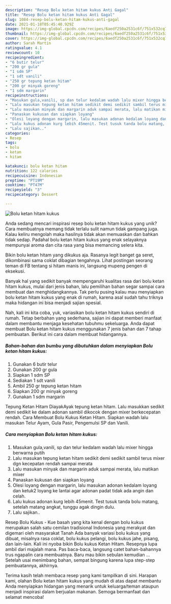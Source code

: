 ```yaml
---
description: "Resep Bolu ketan hitam kukus Anti Gagal"
title: "Resep Bolu ketan hitam kukus Anti Gagal"
slug: 1084-resep-bolu-ketan-hitam-kukus-anti-gagal
date: 2021-01-18T05:45:40.929Z
image: https://img-global.cpcdn.com/recipes/6aedf250a2531c6f/751x532cq70/bolu-ketan-hitam-kukus-foto-resep-utama.jpg
thumbnail: https://img-global.cpcdn.com/recipes/6aedf250a2531c6f/751x532cq70/bolu-ketan-hitam-kukus-foto-resep-utama.jpg
cover: https://img-global.cpcdn.com/recipes/6aedf250a2531c6f/751x532cq70/bolu-ketan-hitam-kukus-foto-resep-utama.jpg
author: Sarah Martin
ratingvalue: 4.1
reviewcount: 10
recipeingredient:
- "6 butir telur"
- "200 gr gula"
- "1 sdm SP"
- "1 sdt vanili"
- "250 gr tepung ketan hitam"
- "200 gr minyak goreng"
- "1 sdm margarin"
recipeinstructions:
- "Masukan gula,vanili, sp dan telur kedalam wadah lalu mixer hingga berwarna putih"
- "Lalu masukan tepung ketan hitam sedikit demi sedikit sambil terus mixer dgn kecepatan rendah sampai merata"
- "Lalu masukan minyak dan margarin aduk sampai merata, lalu matikan mixer"
- "Panaskan kukusan dan siapkan loyang"
- "Olesi loyang dengan margarin, lalu masukan adonan kedalam loyang dan ketuk2 loyang ke lantai agar adonan padat tidak ada angin dan celah."
- "Lalu kukus adonan kurg lebih 45menit. Test tusuk tanda bolu matang, setelah matang angkat, tunggu agak dingin dulu."
- "Lalu sajikan.."
categories:
- Resep
tags:
- bolu
- ketan
- hitam

katakunci: bolu ketan hitam 
nutrition: 122 calories
recipecuisine: Indonesian
preptime: "PT19M"
cooktime: "PT47M"
recipeyield: "3"
recipecategory: Dessert

---
```



![Bolu ketan hitam kukus](https://img-global.cpcdn.com/recipes/6aedf250a2531c6f/751x532cq70/bolu-ketan-hitam-kukus-foto-resep-utama.jpg)

Anda sedang mencari inspirasi resep bolu ketan hitam kukus yang unik? Cara membuatnya memang tidak terlalu sulit namun tidak gampang juga. Kalau keliru mengolah maka hasilnya tidak akan memuaskan dan bahkan tidak sedap. Padahal bolu ketan hitam kukus yang enak selayaknya mempunyai aroma dan cita rasa yang bisa memancing selera kita.

Bikin bolu ketan hitam yang dikukus aja. Rasanya legit banget ga seret, dikombinasi sama coklat dibagian tengahnya. Lihat postingan seorang teman di FB tentang si hitam manis ini, langsung mupeng pengen di eksekusi.

Banyak hal yang sedikit banyak mempengaruhi kualitas rasa dari bolu ketan hitam kukus, mulai dari jenis bahan, lalu pemilihan bahan segar sampai cara membuat dan menghidangkannya. Tak perlu pusing kalau mau menyiapkan bolu ketan hitam kukus yang enak di rumah, karena asal sudah tahu triknya maka hidangan ini bisa menjadi sajian spesial.


Nah, kali ini kita coba, yuk, variasikan bolu ketan hitam kukus sendiri di rumah. Tetap berbahan yang sederhana, sajian ini dapat memberi manfaat dalam membantu menjaga kesehatan tubuhmu sekeluarga. Anda dapat membuat Bolu ketan hitam kukus menggunakan 7 jenis bahan dan 7 tahap pembuatan. Berikut ini cara dalam membuat hidangannya.

<!--inarticleads1-->

##### Bahan-bahan dan bumbu yang dibutuhkan dalam menyiapkan Bolu ketan hitam kukus:

1. Gunakan 6 butir telur
1. Gunakan 200 gr gula
1. Siapkan 1 sdm SP
1. Sediakan 1 sdt vanili
1. Ambil 250 gr tepung ketan hitam
1. Siapkan 200 gr minyak goreng
1. Gunakan 1 sdm margarin


Tepung Ketan Hitam DiayakAyak tepung ketan hitam. Lalu masukkan sedikit demi sedikit ke dalam adonan sambil dikocok dengan mixer berkecepatan rendah. Cara Membuat Bolu Kukus Ketan Hitam. Siapkan wadah lalu masukan Telur Ayam, Gula Pasir, Pengemulsi SP dan Vanili. 

<!--inarticleads2-->

##### Cara menyiapkan Bolu ketan hitam kukus:

1. Masukan gula,vanili, sp dan telur kedalam wadah lalu mixer hingga berwarna putih
1. Lalu masukan tepung ketan hitam sedikit demi sedikit sambil terus mixer dgn kecepatan rendah sampai merata
1. Lalu masukan minyak dan margarin aduk sampai merata, lalu matikan mixer
1. Panaskan kukusan dan siapkan loyang
1. Olesi loyang dengan margarin, lalu masukan adonan kedalam loyang dan ketuk2 loyang ke lantai agar adonan padat tidak ada angin dan celah.
1. Lalu kukus adonan kurg lebih 45menit. Test tusuk tanda bolu matang, setelah matang angkat, tunggu agak dingin dulu.
1. Lalu sajikan..


Resep Bolu Kukus - Kue basah yang kita kenal dengan bolu kukus merupakan salah satu cemilan tradisional Indonesia yang merakyat dan digemari oleh masyarakat Tanah Ada banyak variasi bolu kukus yang dibuat, misalnya rasa coklat, bolu kukus pelangi, bolu kukus jahe, pisang, dan lain-lain. Kali ini nyoba bikin Bolu kukus Ketan Hitam. Resepnya lupa ambil dari majalah mana. Pas baca-baca, langsung catet bahan-bahannya trus ngapalin cara membuatnya. Baru mau bikin sebulan kemudian … Setelah usai menimbang bahan, sempat bingung karena lupa step-step pembuatannya, akhirnya. 

Terima kasih telah membaca resep yang kami tampilkan di sini. Harapan kami, olahan Bolu ketan hitam kukus yang mudah di atas dapat membantu Anda menyiapkan hidangan yang menarik untuk keluarga/teman ataupun menjadi inspirasi dalam berjualan makanan. Semoga bermanfaat dan selamat mencoba!
